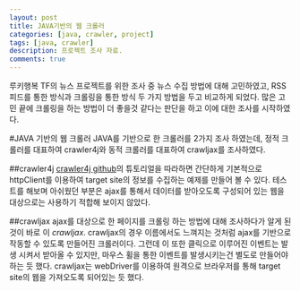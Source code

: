 ```yaml
---
layout: post
title: JAVA기반의 웹 크롤러
categories: [java, crawler, project]
tags: [java, crawler]
description: 프로젝트 조사 자료.
comments: true
---
```


루키행복 TF의 뉴스 프로젝트를 위한 조사 중 뉴스 수집 방법에 대해 고민하였고, RSS 피드를 통한 방식과 크롤링을 통한 방식 두 가지 방법을 두고
비교하게 되었다.
많은 고민 끝에 크롤링을 하는 방법이 더 좋을것 같다는 판단을 하고 이에 대한 조사를 시작하였다.

#JAVA 기반의 웹 크롤러
JAVA를 기반으로 한 크롤러를 2가지 조사 하였는데, 정적 크롤러를 대표하여 crawler4j와 동적 크롤러를 대표하여 crawljax를 조사하였다.

##crawler4j
[crawler4j github](https://github.com/yasserg/crawler4j)의 튜토리얼을 따라하면 간단하게 기본적으로 httpClient를 이용하여 target site의
정보를 수집하는 예제를 만들어 볼 수 있다.
테스트를 해보며 아쉬웠던 부분은 ajax를 통해서 데이터를 받아오도록 구성되어 있는 웹을 대상으로는 사용하기 적합해 보이지 않았다.

##crawljax
ajax를 대상으로 한 페이지를 크롤링 하는 방법에 대해 조사하다가 알게 된 것이 바로 이 *crawljax*.
crawljax의 경우 이름에서도 느껴지는 것처럼 ajax를 기반으로 작동할 수 있도록 만들어진 크롤러이다. 그런데 이 또한 클릭으로 이루어진 이벤트는
발생 시켜서 받아올 수 있지만, 마우스 휠을 통한 이벤트를 발생시키는건 별도로 만들어야 하는 듯 했다.
crawljax는 webDriver를 이용하여 원격으로 브라우저를 통해 target site의 웹을 가져오도록 되어있는 듯 했다.
